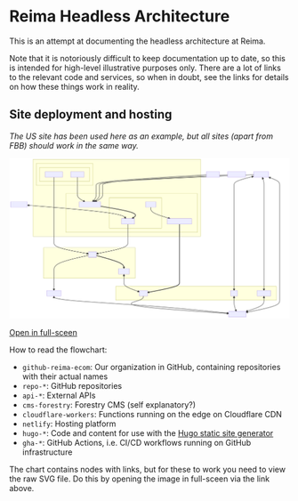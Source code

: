 # Reima Headless Architecture

This is an attempt at documenting the headless architecture at Reima.

Note that it is notoriously difficult to keep documentation up to date, so this is intended for high-level illustrative purposes only. There are a lot of links to the relevant code and services, so when in doubt, see the links for details on how these things work in reality.

## Site deployment and hosting

*The US site has been used here as an example, but all sites (apart from FBB) should work in the same way.*

![site](./site.mmd.svg)

[Open in full-sceen](/reima-ecom/architecture/raw/main/site.mmd.svg)

How to read the flowchart:

- `github-reima-ecom`: Our organization in GitHub, containing repositories with their actual names
- `repo-*`: GitHub repositories
- `api-*`: External APIs
- `cms-forestry`: Forestry CMS (self explanatory?)
- `cloudflare-workers`: Functions running on the edge on Cloudflare CDN
- `netlify`: Hosting platform
- `hugo-*`: Code and content for use with the [Hugo static site generator](https://gohugo.io)
- `gha-*`: GitHub Actions, i.e. CI/CD workflows running on GitHub infrastructure

The chart contains nodes with links, but for these to work you need to view the raw SVG file. Do this by opening the image in full-sceen via the link above.
